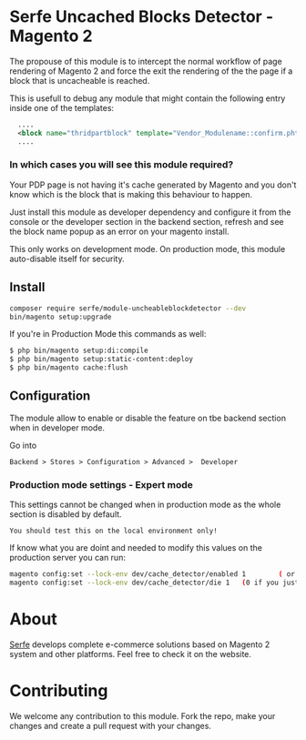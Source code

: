 # Serfe Uncached Blocks Detector - Magento 2

The propouse of this module is to intercept the normal workflow of page rendering of Magento 2 and force the exit the rendering of the the page if a block that is uncacheable is reached.

This is usefull to debug any module that might contain the following entry inside one of the templates:
```xml
  ....
  <block name="thridpartblock" template="Vendor_Modulename::confirm.phtml" cacheable="false">
  ....
```

### In which cases you will see this module required?

Your PDP page is not having it's cache generated by Magento and you don't know which is the block that is making this behaviour to happen.

Just install this module as developer dependency and configure it from the console or the developer section in the backend section, refresh and see the block name popup as an error on your magento install.

This only works on development mode. On production mode, this module auto-disable itself for security.

## Install

```bash
composer require serfe/module-uncheableblockdetector --dev
bin/magento setup:upgrade
```

If you're in Production Mode this commands as well:
```bash
$ php bin/magento setup:di:compile
$ php bin/magento setup:static-content:deploy
$ php bin/magento cache:flush
```

## Configuration

The module allow to enable or disable the feature on tbe backend section when in developer mode.

Go into

    Backend > Stores > Configuration > Advanced >  Developer 

### Production mode settings - Expert mode

This settings cannot be changed when in production mode as the whole section is disabled by default.

    You should test this on the local environment only!

If know what you are doint and needed to modify this values on the production server you can run:

```bash
magento config:set --lock-env dev/cache_detector/enabled 1        ( or 0 if you wish to disable)
magento config:set --lock-env dev/cache_detector/die 1   (0 if you just want a warning in the debug.log file)
```

# About

[Serfe](https://www.serfe.com/?utm_medium=referral_profile&utm_source=github#115959) develops complete e-commerce solutions based on Magento 2 system and other platforms. Feel free to check it on the website.

# Contributing

We welcome any contribution to this module. Fork the repo, make your changes and create a pull request with your changes.
